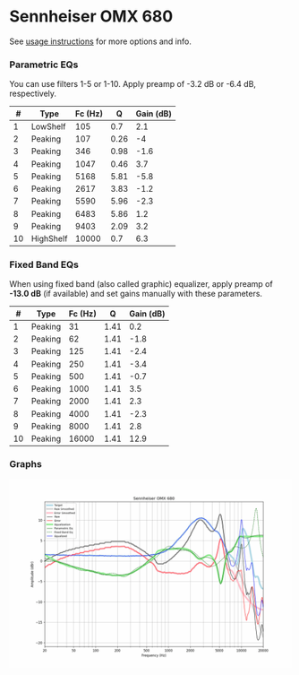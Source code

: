 # Sennheiser OMX 680
See [usage instructions](https://github.com/jaakkopasanen/AutoEq#usage) for more options and info.

### Parametric EQs
You can use filters 1-5 or 1-10. Apply preamp of -3.2 dB or -6.4 dB, respectively.

|   # | Type      |   Fc (Hz) |    Q |   Gain (dB) |
|-----|-----------|-----------|------|-------------|
|   1 | LowShelf  |       105 | 0.7  |         2.1 |
|   2 | Peaking   |       107 | 0.26 |        -4   |
|   3 | Peaking   |       346 | 0.98 |        -1.6 |
|   4 | Peaking   |      1047 | 0.46 |         3.7 |
|   5 | Peaking   |      5168 | 5.81 |        -5.8 |
|   6 | Peaking   |      2617 | 3.83 |        -1.2 |
|   7 | Peaking   |      5590 | 5.96 |        -2.3 |
|   8 | Peaking   |      6483 | 5.86 |         1.2 |
|   9 | Peaking   |      9403 | 2.09 |         3.2 |
|  10 | HighShelf |     10000 | 0.7  |         6.3 |

### Fixed Band EQs
When using fixed band (also called graphic) equalizer, apply preamp of **-13.0 dB** (if available) and set gains manually with these parameters.

|   # | Type    |   Fc (Hz) |    Q |   Gain (dB) |
|-----|---------|-----------|------|-------------|
|   1 | Peaking |        31 | 1.41 |         0.2 |
|   2 | Peaking |        62 | 1.41 |        -1.8 |
|   3 | Peaking |       125 | 1.41 |        -2.4 |
|   4 | Peaking |       250 | 1.41 |        -3.4 |
|   5 | Peaking |       500 | 1.41 |        -0.7 |
|   6 | Peaking |      1000 | 1.41 |         3.5 |
|   7 | Peaking |      2000 | 1.41 |         2.3 |
|   8 | Peaking |      4000 | 1.41 |        -2.3 |
|   9 | Peaking |      8000 | 1.41 |         2.8 |
|  10 | Peaking |     16000 | 1.41 |        12.9 |

### Graphs
![](./Sennheiser%20OMX%20680.png)
